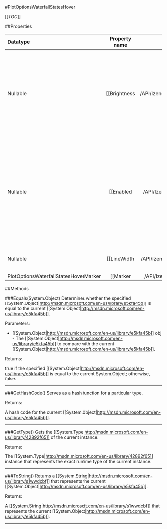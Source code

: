 #PlotOptionsWaterfallStatesHover

[[_TOC_]]

##Properties

|Datatype|Property name|Property description|Default Value|
|:-------|:----------:|:-----------------:|:-----------:|
|Nullable|[[Brightness|/API/Izenda/Web/UI/HighCharts/Options/CodeSamples/Izenda_Web_UI_HighCharts_Options_PlotOptionsWaterfallStatesHover_Brightness]]| How much to brighten the point on interaction. Requires the main color to be defined in hex or rgb(a) format. Default: 0.1 |null|
|Nullable|[[Enabled|/API/Izenda/Web/UI/HighCharts/Options/CodeSamples/Izenda_Web_UI_HighCharts_Options_PlotOptionsWaterfallStatesHover_Enabled]]| Enable separate styles for the hovered series to visualize that the user hovers either the series itself or the legend.. Default: true |null|
|Nullable|[[LineWidth|/API/Izenda/Web/UI/HighCharts/Options/CodeSamples/Izenda_Web_UI_HighCharts_Options_PlotOptionsWaterfallStatesHover_LineWidth]]| Pixel with of the graph line. Default: 2 |null|
|PlotOptionsWaterfallStatesHoverMarker|[[Marker|/API/Izenda/Web/UI/HighCharts/Options/CodeSamples/Izenda_Web_UI_HighCharts_Options_PlotOptionsWaterfallStatesHover_Marker]]||null|


##Methods

###Equals(System.Object)
Determines whether the specified [[System.Object|http://msdn.microsoft.com/en-us/library/e5kfa45b]] is equal to the current [[System.Object|http://msdn.microsoft.com/en-us/library/e5kfa45b]].

Parameters: 

* [[System.Object|http://msdn.microsoft.com/en-us/library/e5kfa45b]] obj  - The [[System.Object|http://msdn.microsoft.com/en-us/library/e5kfa45b]] to compare with the current [[System.Object|http://msdn.microsoft.com/en-us/library/e5kfa45b]].





Returns:

true if the specified [[System.Object|http://msdn.microsoft.com/en-us/library/e5kfa45b]] is equal to the current System.Object; otherwise, false.


---


###GetHashCode()
 Serves as a hash function for a particular type.  





Returns:

A hash code for the current [[System.Object|http://msdn.microsoft.com/en-us/library/e5kfa45b]].


---


###GetType()
Gets the [[System.Type|http://msdn.microsoft.com/en-us/library/42892f65]] of the current instance.





Returns:

The [[System.Type|http://msdn.microsoft.com/en-us/library/42892f65]] instance that represents the exact runtime type of the current instance.


---


###ToString()
Returns a [[System.String|http://msdn.microsoft.com/en-us/library/s1wwdcbf]] that represents the current [[System.Object|http://msdn.microsoft.com/en-us/library/e5kfa45b]].





Returns:

A [[System.String|http://msdn.microsoft.com/en-us/library/s1wwdcbf]] that represents the current [[System.Object|http://msdn.microsoft.com/en-us/library/e5kfa45b]].


---


